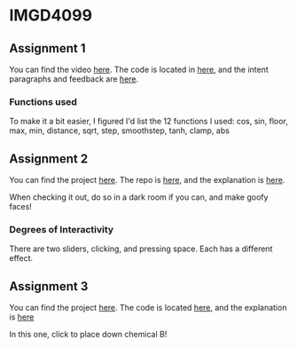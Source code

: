 # IMGD4099
 
## Assignment 1

You can find the video [here](https://youtu.be/MR4XaC_MEC8). The code is located in [here](https://github.com/StinkyMilo/IMGD4099/blob/main/Assignment1/wgslcode.txt), and the intent paragraphs and feedback are [here](https://github.com/StinkyMilo/IMGD4099/blob/main/Assignment1/aesthetic-intent-and-feedback.md).

### Functions used

To make it a bit easier, I figured I'd list the 12 functions I used: cos, sin, floor, max, min, distance, sqrt, step, smoothstep, tanh, clamp, abs

## Assignment 2

You can find the project [here](https://become-an-eldritch-abomination.glitch.me/). The repo is [here](https://github.com/StinkyMilo/IMGD4099/tree/main/Assignment2/Code), and the explanation is [here](https://github.com/StinkyMilo/IMGD4099/blob/main/Assignment2/aesthetic-intent-and-feedback.md).

When checking it out, do so in a dark room if you can, and make goofy faces!

### Degrees of Interactivity

There are two sliders, clicking, and pressing space. Each has a different effect.

## Assignment 3
You can find the project [here](https://reaction-diffusion-milo.glitch.me/). The code is located [here](TODO), and the explanation is [here](TODO)

In this one, click to place down chemical B!